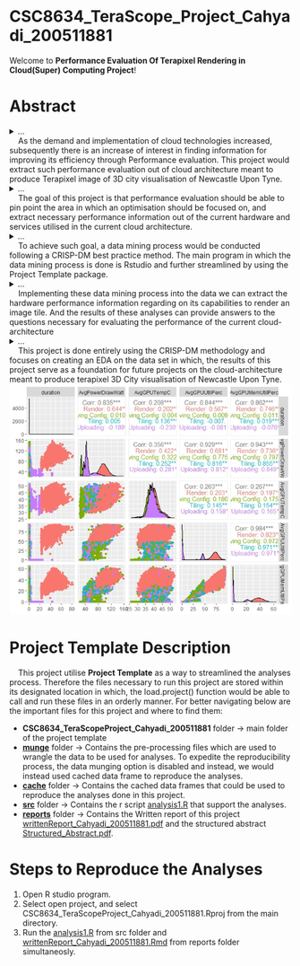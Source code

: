 # CSC8634_TeraScope_Project_Cahyadi_200511881

Welcome to **Performance Evaluation Of Terapixel Rendering in Cloud(Super) Computing Project**!

# Abstract
<details> <summary>...</summary><b>Context</b></details>  
&nbsp;&nbsp;&nbsp; As the demand and implementation of cloud technologies increased, subsequently there is an increase of interest in finding information for improving its efficiency through Performance evaluation. This project would extract such performance evaluation out of cloud architecture meant to produce Terapixel image of 3D city visualisation of Newcastle Upon Tyne.  
<details><summary>...</summary><b>Objective</b></details>  
&nbsp;&nbsp;&nbsp; The goal of this project is that performance evaluation should be able to pin point the area in which an optimisation should be focused on, and extract necessary performance information out of the current hardware and services utilised in the current cloud architecture.   
<details><summary>...</summary><b>Method</b></details>  
&nbsp;&nbsp;&nbsp; To achieve such goal, a data mining process would be conducted following a CRISP-DM best practice method. The main program in which the data mining process is done is Rstudio and further streamlined by using the Project Template package.  
<details><summary>...</summary><b>Results</b></details>  
&nbsp;&nbsp;&nbsp; Implementing these data mining process into the data we can extract the hardware performance information regarding on its capabilities to render an image tile. And the results of these analyses can provide answers to the questions necessary for evaluating the   performance of the current cloud-architecture  
<details><summary>...</summary><b>Novelty</b></details>  
&nbsp;&nbsp;&nbsp; This project is done entirely using the CRISP-DM methodology and focuses on creating an EDA on the data set in which, the results of this project serve as a foundation for future projects on the cloud-architecture meant to produce terapixel 3D City visualisation of Newcastle Upon Tyne.  

<img src= "/CSC8634_TeraScopeProject_Cahyadi_200511881/complete_eventNamesPairsData.jpeg"/> 

# Project Template Description 

&nbsp;&nbsp;&nbsp; This project utilise **Project Template** as a way to streamlined the analyses process. Therefore the files necessary to run this project are stored within its designated location in which, the load.project() function would be able to call and run these files in an orderly manner. For better navigating below are the important files for this project and where to find them: 

  * **CSC8634_TeraScopeProject_Cahyadi_200511881** folder -> main folder of the project template
  * [**munge**](CSC8634_TeraScopeProject_Cahyadi_200511881/munge) folder -> Contains the pre-processing files which are used to wrangle the data to be used for analyses. To expedite the reproducibility process, the data munging option is disabled and instead, we would instead used cached data frame to reproduce the analyses.
  * [**cache**](CSC8634_TeraScopeProject_Cahyadi_200511881/cache) folder -> Contains the cached data frames that could be used to reproduce the analyses done in this project.
  * [**src**](CSC8634_TeraScopeProject_Cahyadi_200511881/src) folder -> Contains the r script [analysis1.R](CSC8634_TeraScopeProject_Cahyadi_200511881/src/analysis1.R) that support the analyses.
  * [**reports**](CSC8634_TeraScopeProject_Cahyadi_200511881/reports) folder -> Contains the Written report of this project [writtenReport_Cahyadi_200511881.pdf](CSC8634_TeraScopeProject_Cahyadi_200511881/reports/writtenReport_Cahyadi_200511881.pdf) and the structured abstract [Structured_Abstract.pdf](CSC8634_TeraScopeProject_Cahyadi_200511881/reports/Structured_Abstract.pdf).
  
# Steps to Reproduce the Analyses 

  1. Open R studio program.
  2. Select open project, and select CSC8634_TeraScopeProject_Cahyadi_200511881.Rproj from the main directory.
  3. Run the [analysis1.R](CSC8634_TeraScopeProject_Cahyadi_200511881/src/analysis1.R) from src folder and [writtenReport_Cahyadi_200511881.Rmd](CSC8634_TeraScopeProject_Cahyadi_200511881/reports/writtenReport_Cahyadi_200511881.Rmd) from reports folder simultaneosly.
